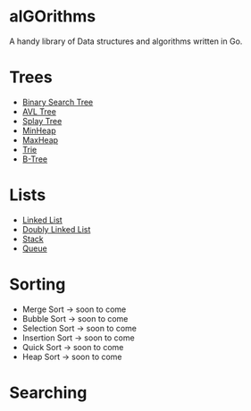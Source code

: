 # alGOrithms

A handy library of Data structures and algorithms written in Go. 

# Trees

- [Binary Search Tree](https://github.com/benmorehouse/alGOrithms/tree/master/trees/bst)
- [AVL Tree](https://github.com/benmorehouse/alGOrithms/tree/master/trees/avltree)
- [Splay Tree](https://github.com/benmorehouse/alGOrithms/tree/master/trees/splaytree)
- [MinHeap](https://github.com/benmorehouse/alGOrithms/tree/master/trees/minHeap)
- [MaxHeap](https://github.com/benmorehouse/alGOrithms/tree/master/trees/maxHeap)
- [Trie](https://github.com/benmorehouse/alGOrithms/tree/master/trees/trie)
- [B-Tree](https://github.com/benmorehouse/alGOrithms/tree/master/trees/btree)

# Lists

- [Linked List](https://github.com/benmorehouse/alGOrithms/tree/master/lists/linkedlist)
- [Doubly Linked List](https://github.com/benmorehouse/alGOrithms/tree/master/lists/doublyLinkedList)
- [Stack](https://github.com/benmorehouse/alGOrithms/tree/master/lists/stack)
- [Queue](https://github.com/benmorehouse/alGOrithms/tree/master/lists/queue)

# Sorting

- Merge Sort -> soon to come
- Bubble Sort -> soon to come
- Selection Sort -> soon to come
- Insertion Sort -> soon to come
- Quick Sort -> soon to come
- Heap Sort -> soon to come

# Searching
